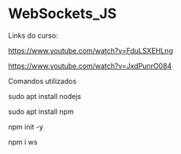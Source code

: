 # WebSockets_JS

Links do curso:

https://www.youtube.com/watch?v=FduLSXEHLng

https://www.youtube.com/watch?v=JxdPunrO084

Comandos utilizados

sudo apt install nodejs

sudo apt install npm

npm init -y

npm i ws